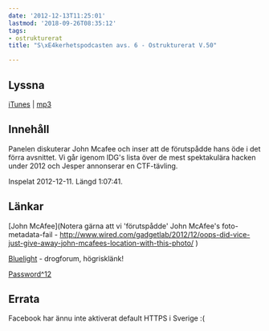 ```yaml
---
date: '2012-12-13T11:25:01'
lastmod: '2018-09-26T08:35:12'
tags:
- ostrukturerat
title: "S\xE4kerhetspodcasten avs. 6 - Ostrukturerat V.50"

---
```

## Lyssna

[iTunes](https://itunes.apple.com/se/podcast/sakerhetspodcasten-6-ostrukturerat/id576469997?i=126431029&l=en&mt=2)  \| [mp3](http://traffic.libsyn.com/sakerhetspodcasten/podcast6final.mp3)

## Innehåll

Panelen diskuterar John Mcafee och inser att de förutspådde hans öde i det förra
avsnittet. Vi går igenom IDG\'s lista över de mest spektakulära hacken under 2012
och Jesper annonserar en CTF-tävling.

Inspelat 2012-12-11. Längd 1:07:41.

## Länkar

[John McAfee](Notera gärna att vi \'förutspådde\' John McAfee\'s foto-metadata-fail - http://www.wired.com/gadgetlab/2012/12/oops-did-vice-just-give-away-john-mcafees-location-with-this-photo/ )

[Bluelight](http://www.bluelight.ru)  - drogforum, högrisklänk!

[Password^12](http://passwords12.at.ifi.uio.no/)

## Errata

Facebook har ännu inte aktiverat default HTTPS i Sverige :(


